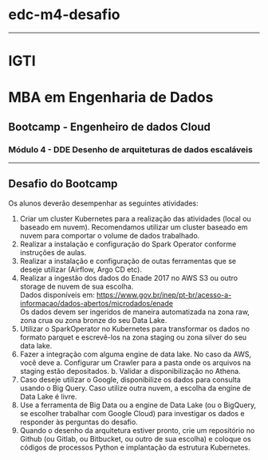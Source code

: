# edc-m4-desafio
*** 
# IGTI 
# MBA em Engenharia de Dados
## Bootcamp - Engenheiro de dados Cloud
### Módulo 4 - DDE Desenho de arquiteturas de dados escaláveis
*** 
## Desafio do Bootcamp
Os alunos deverão desempenhar as seguintes atividades:  
1. Criar um cluster Kubernetes para a realização das atividades (local ou baseado em nuvem). Recomendamos utilizar um cluster baseado em nuvem para comportar o volume de dados trabalhado.  
2. Realizar a instalação e configuração do Spark Operator conforme instruções de aulas.  
3. Realizar a instalação e configuração de outas ferramentas que se deseje utilizar (Airflow, Argo CD etc).  
4. Realizar a ingestão dos dados do Enade 2017 no AWS S3 ou outro storage de nuvem de sua escolha.  
    Dados disponíveis em: https://www.gov.br/inep/pt-br/acesso-a-informacao/dados-abertos/microdados/enade  
  Os dados devem ser ingeridos de maneira automatizada na zona raw, zona crua ou zona bronze do seu Data Lake.  
5. Utilizar o SparkOperator no Kubernetes para transformar os dados no formato parquet e escrevê-los na zona staging ou zona silver do seu data lake.  
6. Fazer a integração com alguma engine de data lake. No caso da AWS, você deve
  a. Configurar um Crawler para a pasta onde os arquivos na staging estão depositados.
  b. Validar a disponibilização no Athena.  
7. Caso deseje utilizar o Google, disponibilize os dados para consulta usando o Big Query. Caso utilize outra nuvem, a escolha da engine de Data Lake é livre.  
8. Use a ferramenta de Big Data ou a engine de Data Lake (ou o BigQuery, se escolher trabalhar com Google Cloud) para investigar os dados e responder às perguntas do desafio.  
9. Quando o desenho da arquitetura estiver pronto, crie um repositório no Github (ou Gitlab, ou Bitbucket, ou outro de sua escolha) e coloque os códigos de processos Python e implantação da estrutura Kubernetes.
